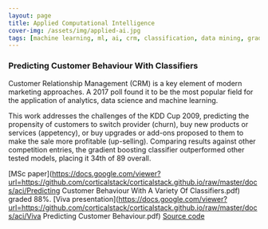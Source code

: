 ```yaml
---
layout: page
title: Applied Computational Intelligence
cover-img: /assets/img/applied-ai.jpg
tags: [machine learning, ml, ai, crm, classification, data mining, gradient boosting, classifiers, random forest, neural networks, decision trees]
---
```

### Predicting Customer Behaviour With Classifiers
Customer Relationship Management (CRM) is a key element of modern marketing approaches. A 2017 poll found it to be the 
most popular field for the application of analytics, data science and machine learning. 

This work addresses the challenges of the KDD Cup 2009, predicting the propensity of customers to switch provider (churn), 
buy new products or services (appetency), or buy upgrades or add-ons proposed to them to make the sale more profitable 
(up-selling). Comparing results against other competition entries, the gradient boosting classifier outperformed other 
tested models, placing it 34th of 89 overall. 

[MSc paper](https://docs.google.com/viewer?url=https://github.com/corticalstack/corticalstack.github.io/raw/master/docs/aci/Predicting Customer Behaviour With A Variety Of Classifiers.pdf) graded 88%.
 [Viva presentation](https://docs.google.com/viewer?url=https://github.com/corticalstack/corticalstack.github.io/raw/master/docs/aci/Viva Predicting Customer Behaviour.pdf)
 [Source code](https://github.com/corticalstack/KDDCup2009)
